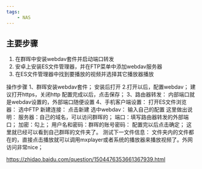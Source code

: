 ```yaml
---
tags:
    - NAS
---
```


## 主要步骤

1. 在群晖中安装webdav套件并启动端口转发 
2. 安卓上安装ES文件管理器，并在FTP菜单中添加webdav服务器
3. 在ES文件管理器中找到要播放的视频并选择其它播放器播放



操作步骤
1、群晖安装webdav套件；
安装后打开
2.打开以后，配置webdav；
建议打开https，关闭http
配置完成以后，点击保存；
3、路由器转发：
内部端口就是webdav设置的，外部端口随便设置
4、手机客户端设置：
打开ES文件浏览器：
选中FTP
新建连接：
点击新建
选中webdav：
输入自己的配置
这里做出说明：
服务器：自己的域名，可以访问群晖的；
端口：填写路由器转发的外部端口；
加密：勾上；
用户名和密码：群晖的账号密码：
配置完以后点击确定；
这里就已经可以看到自己群晖的文件夹了。
测试下一文件信息：
文件夹内的文件都在的，直接点击播放就可以调用mxplayer或者系统的播放器来播放视频了。外网访问非常nice；



https://zhidao.baidu.com/question/1504476353661367939.html